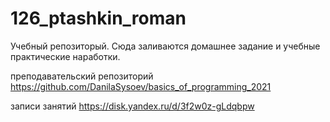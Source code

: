 # 126_ptashkin_roman
Учебный репозиторый. Сюда заливаются домашнее задание и учебные практические наработки.

преподавательский репозиторий
https://github.com/DanilaSysoev/basics_of_programming_2021

записи занятий
https://disk.yandex.ru/d/3f2w0z-gLdqbpw
